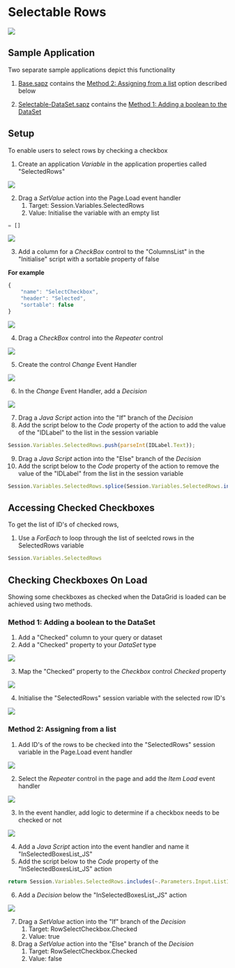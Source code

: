 # Selectable Rows

![](images/SelectedRowsView.gif)

## Sample Application
Two separate sample applications depict this functionality
1. [Base.sapz](Stadium6/Base.sapz?raw=true) contains the [Method 2: Assigning from a list](#method-2-assigning-from-a-list) option described below

2. [Selectable-DataSet.sapz](Stadium6/Selectable-DataSet.sapz?raw=true) contains the [Method 1: Adding a boolean to the DataSet](#method-1-adding-a-boolean-to-the-dataset)

## Setup

To enable users to select rows by checking a checkbox

1. Create an application *Variable* in the application properties called "SelectedRows"

![](images/CreateSessionVar.png)

2. Drag a *SetValue* action into the Page.Load event handler
   1. Target: Session.Variables.SelectedRows
   2. Value: Initialise the variable with an empty list
```javascript
= []
```

![](images/RowSelectInitEmptyList.png)

3. Add a column for a *CheckBox* control to the "ColumnsList" in the "Initialise" script with a sortable property of false

**For example**
```javascript
{
	"name": "SelectCheckbox",
	"header": "Selected",
	"sortable": false
}
```

![](images/ColumnsListAdd.png)

4. Drag a *CheckBox* control into the *Repeater* control

![](images/CheckBoxControl.png)

5. Create the control *Change* Event Handler

![](images/RowSelectChangeEvent.png)

6. In the *Change* Event Handler, add a *Decision*

![](images/RowSelectDecision.png)

7. Drag a *Java Script* action into the "If" branch of the *Decision*
8. Add the script below to the *Code* property of the action to add the value of the "IDLabel" to the list in the session variable

```javascript
Session.Variables.SelectedRows.push(parseInt(IDLabel.Text));
```

9. Drag a *Java Script* action into the "Else" branch of the *Decision*
10. Add the script below to the *Code* property of the action to remove the value of the "IDLabel" from the list in the session variable

```javascript
Session.Variables.SelectedRows.splice(Session.Variables.SelectedRows.indexOf(parseInt(IDLabel.Text)), 1);
```

## Accessing Checked Checkboxes
To get the list of ID's of checked rows, 

1. Use a *ForEach* to loop through the list of seelcted rows in the SelectedRows variable
```javascript
Session.Variables.SelectedRows
```

## Checking Checkboxes On Load

Showing some checkboxes as checked when the DataGrid is loaded can be achieved using two methods. 

### Method 1: Adding a boolean to the DataSet

1. Add a "Checked" column to your query or dataset
2. Add a "Checked" property to your *DataSet* type

![](images/CheckedInDataType.png)

3. Map the "Checked" property to the *Checkbox* control *Checked* property

![](images/CheckedMappedToCheckboxProp.png)

4. Initialise the "SelectedRows" session variable with the selected row ID's

![](images/SetSelectedSessionVar.png)

### Method 2: Assigning from a list

1. Add ID's of the rows to be checked into the "SelectedRows" session variable in the Page.Load event handler

![](images/SetSelectedSessionVar.png)

2. Select the *Repeater* control in the page and add the *Item Load* event handler

![](images/RepeaterItemLoadEventHandlerCreate.png)

3. In the event handler, add logic to determine if a checkbox needs to be checked or not

![](images/RepItemAddEventHandlerActions.png)

4. Add a *Java Script* action into the event handler and name it "InSelectedBoxesList_JS"
5. Add the script below to the *Code* property of the "InSelectedBoxesList_JS" action

```javascript
return Session.Variables.SelectedRows.includes(~.Parameters.Input.ListItem.ID);
```

6. Add a *Decision* below the "InSelectedBoxesList_JS" action

![](images/CheckedBoxesDecision.png)

7. Drag a *SetValue* action into the "If" branch of the *Decision*
   1. Target: RowSelectCheckbox.Checked
   2. Value: true
8. Drag a *SetValue* action into the "Else" branch of the *Decision*
   1. Target: RowSelectCheckbox.Checked
   2. Value: false

